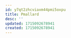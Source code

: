 ```yaml
---
id: y7qt2zhcviaxm44pmi5oxpu
title: Pmallard
desc: ''
updated: 1715092678941
created: 1715092678941
---
```

